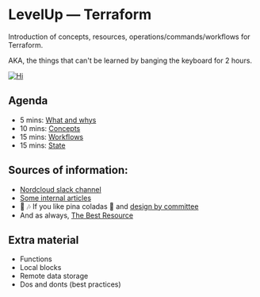 # LevelUp — Terraform

Introduction of concepts, resources, operations/commands/workflows
for Terraform.

AKA, the things that can't be learned by banging the keyboard for
2 hours.

[![Hi](https://github.com/jpedro/levelup-terraform/actions/workflows/hi.yaml/badge.svg)](https://github.com/jpedro/levelup-terraform/actions/workflows/hi.yaml)


## Agenda

- 5 mins: [What and whys](but-why.md)
- 10 mins: [Concepts](concepts.md)
- 15 mins: [Workflows](workflows.md)
- 15 mins: [State](state.md)


## Sources of information:

- [Nordcloud slack channel](https://app.slack.com/client/T02MZBG9C/C3W6CHP4K)
- [Some internal articles](https://backstage.nordcloud.io/docs/default/component/terraform-practice)
- 🎤 🎶 If you like pina coladas 🍹 and [design by committee](https://app.slack.com/client/T02MZBG9C/C056SLBSSE5)
- And as always, [The Best Resource](https://www.youtube.com/results?search_query=terraform+tips+and+tricks)


## Extra material

- Functions
- Local blocks
- Remote data storage
- Dos and donts (best practices)
